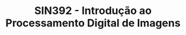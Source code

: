 ---
schema: default
title: SIN392 - Introdução ao Processamento Digital de Imagens
teacher: Sample Department
notes: This is an example disciplina that comes with a new installation of JKAN
resources:
  - name: Air Monitoring Stations CSV
    url: 'http://data.phl.opendata.arcgis.com/disciplinas/1839b35258604422b0b520cbb668df0d_0.csv'
    format: csv
  - name: Air Monitoring Stations Shapefile
    url: 'http://data.phl.opendata.arcgis.com/disciplinas/1839b35258604422b0b520cbb668df0d_0.zip'
    format: shp
  - name: Air Monitoring Stations GeoService
    url: 'https://services.arcgis.com/fLeGjb7u4uXqeF9q/arcgis/rest/services/Air_Monitoring_Stations/FeatureServer/0/query'
    format: api
license: 'https://www.nationalarchives.gov.uk/doc/open-government-licence/version/3/'
category:
  - Ciclo Avançado
maintainer: Tim Wisniewski
maintainer_email: tim@timwis.com
---